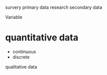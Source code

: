 

survery primary data
research secondary data

Variable
# quantitative data
- continuous
- discrete

qualitative data